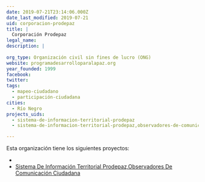 ```yaml
---
date: 2019-07-21T23:14:06.000Z
date_last_modified: 2019-07-21
uid: corporacion-prodepaz
title: |
  Corporación Prodepaz
legal_name: 
description: |
  
org_type: Organización civil sin fines de lucro (ONG)
website: programadesarrolloparalapaz.org
year_founded: 1999
facebook: 
twitter: 
tags:
  - mapeo-ciudadano
  - participación-ciudadana
cities: 
  - Río Negro
projects_uids:
  - sistema-de-informacion-territorial-prodepaz
  - sistema-de-informacion-territorial-prodepaz,observadores-de-comunicacion-ciudadana

---
```


Esta organización tiene los siguientes proyectos:

- [](/proyectos/sistema-de-informacion-territorial-prodepaz)
- [Sistema De Información Territorial Prodepaz,Observadores De Comunicación Ciudadana](/proyectos/sistema-de-informacion-territorial-prodepaz,observadores-de-comunicacion-ciudadana)

